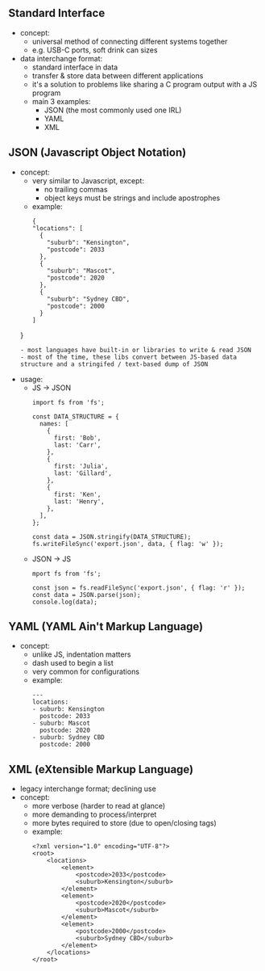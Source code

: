 Standard Interface
-
- concept:
  - universal method of connecting different systems together
  - e.g. USB-C ports, soft drink can sizes
- data interchange format:
  - standard interface in data
  - transfer & store data between different applications
  - it's a solution to problems like sharing a C program output with a JS program
  - main 3 examples:
    - JSON (the most commonly used one IRL)
    - YAML
    - XML

JSON (Javascript Object Notation)
-
- concept:
  - very similar to Javascript, except:
    - no trailing commas
    - object keys must be strings and include apostrophes
  - example:
    ```
    {
    "locations": [
      {
        "suburb": "Kensington",
        "postcode": 2033
      },
      {
        "suburb": "Mascot",
        "postcode": 2020
      },
      {
        "suburb": "Sydney CBD",
        "postcode": 2000
      }
    ]
  }
    ```
  - most languages have built-in or libraries to write & read JSON
  - most of the time, these libs convert between JS-based data structure and a stringifed / text-based dump of JSON
- usage:
  - JS -> JSON
    ```
    import fs from 'fs';
  
    const DATA_STRUCTURE = {
      names: [
        {
          first: 'Bob',
          last: 'Carr',
        },
        {
          first: 'Julia',
          last: 'Gillard',
        },
        {
          first: 'Ken',
          last: 'Henry',
        },
      ],
    };
    
    const data = JSON.stringify(DATA_STRUCTURE);
    fs.writeFileSync('export.json', data, { flag: 'w' });
    ```
  - JSON -> JS
    ```
    mport fs from 'fs';
    
    const json = fs.readFileSync('export.json', { flag: 'r' });
    const data = JSON.parse(json);
    console.log(data);
    ```
  
YAML (YAML Ain't Markup Language)
-
- concept:
  - unlike JS, indentation matters
  - dash used to begin a list
  - very common for configurations
  - example:
    ```
    ---
    locations:
    - suburb: Kensington
      postcode: 2033
    - suburb: Mascot
      postcode: 2020
    - suburb: Sydney CBD
      postcode: 2000
    ```

XML (eXtensible Markup Language)
-
- legacy interchange format; declining use
- concept:
  - more verbose (harder to read at glance)
  - more demanding to process/interpret
  - more bytes required to store (due to open/closing tags)
  - example:
    ```
    <?xml version="1.0" encoding="UTF-8"?>
    <root>
        <locations>
            <element>
                <postcode>2033</postcode>
                <suburb>Kensington</suburb>
            </element>
            <element>
                <postcode>2020</postcode>
                <suburb>Mascot</suburb>
            </element>
            <element>
                <postcode>2000</postcode>
                <suburb>Sydney CBD</suburb>
            </element>
        </locations>
    </root>
    ```
